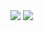 <picture>
  <source
    srcset="https://github-readme-stats.vercel.app/api?username=joshstow&show_icons=true&include_all_commits=true&theme=dark&rank_icon=github&border_color=30363d&bg_color=00000000"
    media="(prefers-color-scheme: dark)"
  />
  <source
    srcset="https://github-readme-stats.vercel.app/api?username=joshstow&show_icons=true&include_all_commits=true&rank_icon=github&bg_color=00000000"
    media="(prefers-color-scheme: light), (prefers-color-scheme: no-preference)"
  />
  <img align=top src="https://github-readme-stats.vercel.app/api?username=joshstow&show_icons=true&include_all_commits=true&rank_icon=github&border_color=30363d&bg_color=00000000" />
</picture>

<picture>
  <source
    srcset="https://github-readme-stats.vercel.app/api/top-langs/?username=joshstow&hide_progress=true&theme=dark&border_color=30363d&bg_color=00000000"
    media="(prefers-color-scheme: dark)"
  />
  <source
    srcset="https://github-readme-stats.vercel.app/api/top-langs/?username=joshstow&hide_progress=true&bg_color=00000000"
    media="(prefers-color-scheme: light), (prefers-color-scheme: no-preference)"
  />
  <img align=top src="https://github-readme-stats.vercel.app/api/top-langs/?username=joshstow&hide_progress=true&border_color=30363d&bg_color=00000000" />
</picture>
